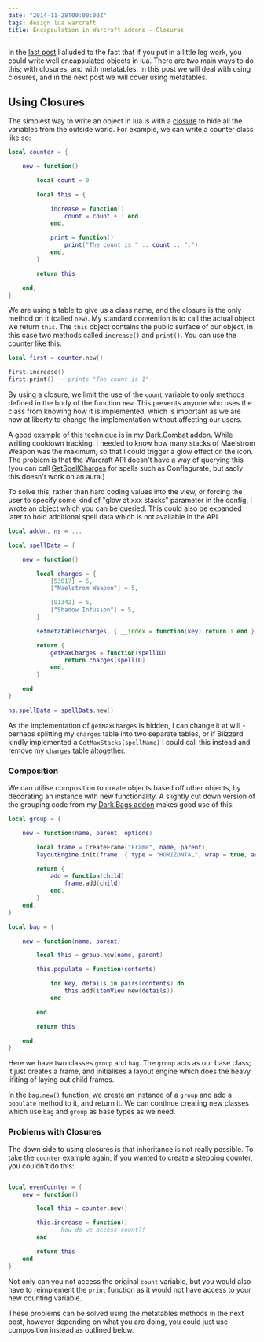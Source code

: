 ```yaml
---
date: "2014-11-28T00:00:00Z"
tags: design lua warcraft
title: Encapsulation in Warcraft Addons - Closures
---
```


In the [last post][blog-addon-design] I alluded to the fact that if you put in a little leg work, you could write well encapsulated objects in lua.  There are two main ways to do this; with closures, and with metatables.  In this post we will deal with using closures, and in the next post we will cover using metatables.

## Using Closures

The simplest way to write an object in lua is with a [closure][wiki-closure]  to hide all the variables from the outside world.  For example, we can write a counter class like so:

```lua
local counter = {

	new = function()

		local count = 0

		local this = {

			increase = function()
				count = count + 1 end
			end,

			print = function()
				print("The count is " .. count .. ".")
			end,
		}

		return this

	end,
}
```

We are using a table to give us a class name, and the closure is the only method on it (called `new`).  My standard convention is to call the actual object we return `this`. The `this` object contains the public surface of our object, in this case two methods called `increase()` and `print()`.  You can use the counter like this:

```lua
local first = counter.new()

first.increase()
first.print() -- prints "The count is 1"
```

By using a closure, we limit the use of the `count` variable to only methods defined in the body of the function `new`.  This prevents anyone who uses the class from knowing how it is implemented, which is important as we are now at liberty to change the implementation without affecting our users.

A good example of this technique is in my [Dark.Combat][github-dark-combat] addon.  While writing cooldown tracking, I needed to know how many stacks of Maelstrom Weapon was the maximum, so that I could trigger a glow effect on the icon.  The problem is that the Warcraft API doesn't have a way of querying this (you can call [GetSpellCharges][wowprogramming-getspellcharges] for spells such as Conflagurate, but sadly this doesn't work on an aura.)

To solve this, rather than hard coding values into the view, or forcing the user to specify some kind of "glow at xxx stacks" parameter in the config, I wrote an object which you can be queried.  This could also be expanded later to hold additional spell data which is not available in the API.

```lua
local addon, ns = ...

local spellData = {

	new = function()

		local charges = {
			[53817] = 5,
			["Maelstrom Weapon"] = 5,

			[91342] = 5,
			["Shadow Infusion"] = 5,
		}

		setmetatable(charges, { __index = function(key) return 1 end })

		return {
			getMaxCharges = function(spellID)
				return charges[spellID]
			end,
		}

	end
}

ns.spellData = spellData.new()
```

As the implementation of `getMaxCharges` is hidden, I can change it at will - perhaps splitting my `charges` table into two separate tables, or if Blizzard kindly implemented a `GetMaxStacks(spellName)` I could call this instead and remove my `charges` table altogether.

### Composition

We can utilise composition to create objects based off other objects, by decorating an instance with new functionality.  A slightly cut down version of the grouping code from my [Dark.Bags addon][github-dark-bags-groups] makes good use of this:

```lua
local group = {

	new = function(name, parent, options)

		local frame = CreateFrame("Frame", name, parent),
		layoutEngine.init(frame, { type = "HORIZONTAL", wrap = true, autosize = true })

		return {
			add = function(child)
				frame.add(child)
			end,
		}
	end,
}

local bag = {

	new = function(name, parent)

		local this = group.new(name, parent)

		this.populate = function(contents)

			for key, details in pairs(contents) do
				this.add(itemView.new(details))
			end

		end

		return this

	end,
}
```

Here we have two classes `group` and `bag`.  The `group` acts as our base class; it just creates a frame, and initialises a layout engine which does the heavy lifiting of laying out child frames.

In the `bag.new()` function, we create an instance of a `group` and add a `populate` method to it, and return it.  We can continue creating new classes which use `bag` and `group` as base types as we need.

### Problems with Closures

The down side to using closures is that inheritance is not really possible.  To take the `counter` example again, if you wanted to create a stepping counter, you couldn't do this:

```lua

local evenCounter = {
	new = function()

		local this = counter.new()

		this.increase = function()
			-- how do we access count?!
		end

		return this
	end
}
```

Not only can you not access the original `count` variable, but you would also have to reimplement the `print` function as it would not have access to your new counting variable.

These problems can be solved using the metatables methods in the next post, however depending on what you are doing, you could just use composition instead as outlined below.

[wiki-closure]: http://en.wikipedia.org/wiki/Closure_(computer_programming)
[blog-addon-design]: http://andydote.co.uk/2014/11/23/good-design-in-warcraft-addons.html

[github-dark-combat]: https://github.com/Pondidum/Dark.Combat
[github-dark-bags-groups]: https://github.com/Pondidum/Dark.Bags/tree/master/groups

[wowprogramming-getspellcharges]: http://wowprogramming.com/docs/api/GetSpellCharges
